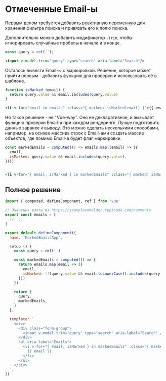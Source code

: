 # Отмеченные Email-ы

Первым делом требуется добавить реактивную переменную для хранения фильтра поиска и привязать его к полю поиска.

Дополнительно можно добавить модификатор `.trim`, чтобы игнорировать случайные пробелы в начале и в конце.

```js
const query = ref('');
```

```html
<input v-model.trim="query" type="search" aria-label="Search"/>
```

Осталось вывести Email-ы с маркировкой. Решение, которое может прийти первым - добавить функцию для проверки и
использовать её в шаблоне.

```js
function isMarked (email) {
  return query.value && email.includes(query.value)
}
```

```html
<li v-for="email in emails" :class="{ marked: isMarked(email) }">{{ email }}</li>
```

Но такое решение - не "Vue-way". Оно не декларативное, и вызывает функцию проверки Email-а при каждом рендеринге. Лучше
подготовить данные заранее к выводу. Это можно сделать несколькими способами, например, на основе массива строк с
Email-ами создать массив объектов, где помимо Email-а будет флаг маркировки.

```js
const markedEmails = computed(() => emails.map((email) => ({
  email,
  isMarked: query.value && email.includes(query.value),
})))
```

```html

<li v-for="{ email, isMarked } in markedEmails" :class="{ marked: isMarked }">{{ email }}</li>
```

## Полное решение

```js
import { computed, defineComponent, ref } from 'vue'

// Значения взяты из https://jsonplaceholder.typicode.com/comments
export const emails = [
  // ...
]

export default defineComponent({
  name: 'MarkedEmailsApp',

  setup () {
    const query = ref('')

    const markedEmails = computed(() => {
      return emails.map(email => ({
        email,
        isMarked: !!(query.value && email.toLowerCase().includes(query.value)),
      }))
    })

    return {
      query,
      markedEmails,
    }
  },

  template: `
    <div>
      <div class="form-group">
        <input v-model.trim="query" type="search" aria-label="Search" />
      </div>
      <ul aria-label="Emails">
        <li v-for="{ email, isMarked } in markedEmails" :class="{ marked: isMarked }">
          {{ email }}
        </li>
      </ul>
    </div>
  `,
})
```
